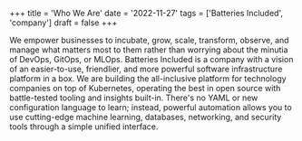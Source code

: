 +++
title = 'Who We Are'
date = '2022-11-27'
tags = ['Batteries Included', 'company']
draft = false
+++

We empower businesses to incubate, grow, scale, transform, observe, and manage
what matters most to them rather than worrying about the minutia of DevOps,
GitOps, or MLOps. Batteries Included is a company with a vision of an
easier-to-use, friendlier, and more powerful software infrastructure platform in
a box. We are building the all-inclusive platform for technology companies on
top of Kubernetes, operating the best in open source with battle-tested tooling
and insights built-in. There's no YAML or new configuration language to learn;
instead, powerful automation allows you to use cutting-edge machine learning,
databases, networking, and security tools through a simple unified interface.
